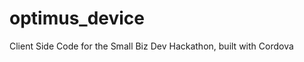 optimus_device
==============

Client Side Code for the Small Biz Dev Hackathon, built with Cordova
